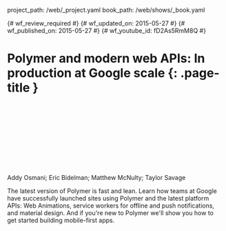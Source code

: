 project_path: /web/_project.yaml
book_path: /web/shows/_book.yaml

{# wf_review_required #}
{# wf_updated_on: 2015-05-27 #}
{# wf_published_on: 2015-05-27 #}
{# wf_youtube_id: fD2As5RmM8Q #}

# Polymer and modern web APIs: In production at Google scale {: .page-title }


<div class="video-wrapper">
  <iframe class="devsite-embedded-youtube-video" data-video-id="fD2As5RmM8Q"
          data-autohide="1" data-showinfo="0" frameborder="0" allowfullscreen>
  </iframe>
</div>

Addy Osmani; Eric Bidelman; Matthew McNulty; Taylor Savage

The latest version of Polymer is fast and lean. Learn how teams at Google have successfully 
launched sites using Polymer and the latest platform APIs: Web Animations, service workers 
for offline and push notifications, and material design. And if you're new to Polymer we'll 
show you how to get started building mobile-first apps.
